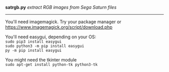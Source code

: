 **satrgb.py** *extract RGB images from Sega Saturn files*  

---

You'll need imagemagick.  Try your package manager or  
https://www.imagemagick.org/script/download.php  

You'll need easygui, depending on your OS:  
    `sudo pip3 install easygui`  
    `sudo python3 -m pip install easygui`  
    `py -m pip install easygui`  

You might need the tkinter module  
    `sudo apt-get install python-tk python3-tk`
